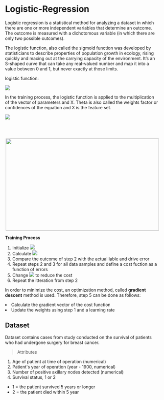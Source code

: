 # Logistic-Regression

Logistic regression is a statistical method for analyzing a dataset in which there are one or more independent variables that determine an outcome. The outcome is measured with a dichotomous variable (in which there are only two possible outcomes). 

The logistic function, also called the sigmoid function was developed by statisticians to describe properties of population growth in ecology, rising quickly and maxing out at the carrying capacity of the environment. It’s an S-shaped curve that can take any real-valued number and map it into a value between 0 and 1, but never exactly at those limits.

logistic function: 

<img src="https://latex.codecogs.com/svg.latex?\small&space;\sigma(x)=1/(1+exp(-x))" />

In the training process, the logistic function is applied to the multiplication of the vector of parameters and X. Theta is also called the weights factor or confidences of the equation and X is the feature set.

<img src="https://latex.codecogs.com/svg.latex?\small&space;\sigma({{\theta}^T}x)=1/(1+exp(-{{\theta}^T}x))" />

<br/><br/>

<p align="center">
  <img width="500" height="300" src="https://user-images.githubusercontent.com/66460485/129236247-45c3dc2d-634f-45e9-b935-a816138aadf7.png">
</p>

**Training Process**
<ol>
<li>Initialize <img src="https://latex.codecogs.com/svg.latex?\small&space;\theta"> </li>
<li>Calculate <img src="https://latex.codecogs.com/svg.latex?\small&space;\sigma({{\theta}^T}x)"> </li>
<li>Compare the outcome of step 2 with the actual lable and drive error </li>
<li>Repeat steps 2 and 3 for all data samples and define a cost fuction as a function of errors</li>  
<li>Change <img src="https://latex.codecogs.com/svg.latex?\small&space;\theta"> to reduce the cost</li>
<li>Repeat the itteration from step 2</li>
</ol>

In order to minimize the cost, an optimization method, called **gradient descent** method is used. Therefore, step 5 can be done as follows:
<li>Calculate the gradient vector of the cost function</li>
<li>Update the weights using step 1 and a learning rate</li>

## Dataset
Dataset contains cases from study conducted on the survival of patients who had undergone surgery for breast cancer.
> Attributes

<ol>
<li>Age of patient at time of operation (numerical) </li>
<li>Patient's year of operation (year - 1900, numerical)</li>
<li>Number of positive axillary nodes detected (numerical)</li>
<li>Survival status, 1 or 2</li>
</ol>

- 1 = the patient survived 5 years or longer
- 2 = the patient died within 5 year
